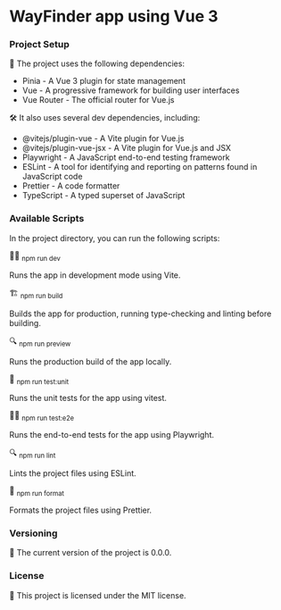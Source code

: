 # WayFinder app using Vue 3

### Project Setup

🔧 The project uses the following dependencies:

- Pinia - A Vue 3 plugin for state management
- Vue - A progressive framework for building user interfaces
- Vue Router - The official router for Vue.js

🛠️ It also uses several dev dependencies, including:

- @vitejs/plugin-vue - A Vite plugin for Vue.js
- @vitejs/plugin-vue-jsx - A Vite plugin for Vue.js and JSX
- Playwright - A JavaScript end-to-end testing framework
- ESLint - A tool for identifying and reporting on patterns found in JavaScript code
- Prettier - A code formatter
- TypeScript - A typed superset of JavaScript

### Available Scripts

In the project directory, you can run the following scripts:

👨‍💻 <sub>npm run dev</sub>

Runs the app in development mode using Vite.

🏗️ <sub>npm run build</sub>

Builds the app for production, running type-checking and linting before building.

🔍 <sub>npm run preview</sub>

Runs the production build of the app locally.

🧪 <sub>npm run test:unit</sub>

Runs the unit tests for the app using vitest.

🕵️‍♀️ <sub>npm run test:e2e</sub>

Runs the end-to-end tests for the app using Playwright.

🔍 <sub>npm run lint</sub>

Lints the project files using ESLint.

💅 <sub>npm run format</sub>

Formats the project files using Prettier.

### Versioning

📝 The current version of the project is 0.0.0.

### License

📜 This project is licensed under the MIT license.
